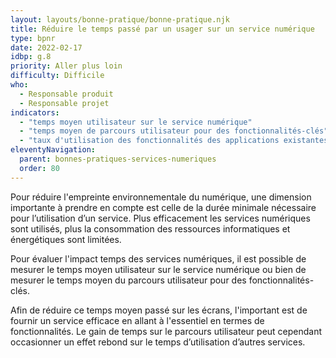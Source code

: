 ```yaml
---
layout: layouts/bonne-pratique/bonne-pratique.njk
title: Réduire le temps passé par un usager sur un service numérique
type: bpnr
date: 2022-02-17
idbp: g.8
priority: Aller plus loin
difficulty: Difficile
who:
  - Responsable produit
  - Responsable projet
indicators:
  - "temps moyen utilisateur sur le service numérique"
  - "temps moyen de parcours utilisateur pour des fonctionnalités-clés"
  - "taux d'utilisation des fonctionnalités des applications existantes"
eleventyNavigation:
  parent: bonnes-pratiques-services-numeriques
  order: 80
---
```


Pour réduire l'empreinte environnementale du numérique, une dimension importante à prendre en compte est celle de la durée minimale nécessaire pour l’utilisation d’un service. Plus efficacement les services numériques sont utilisés, plus la consommation des ressources informatiques et énergétiques sont limitées.

Pour évaluer l'impact temps des services numériques, il est possible de mesurer le temps moyen utilisateur sur le service numérique ou bien de mesurer le temps moyen du parcours utilisateur pour des fonctionnalités-clés.

Afin de réduire ce temps moyen passé sur les écrans, l'important est de fournir un service efficace en allant à l'essentiel en termes de fonctionnalités. Le gain de temps sur le parcours utilisateur peut cependant occasionner un effet rebond sur le temps d’utilisation d’autres services.
